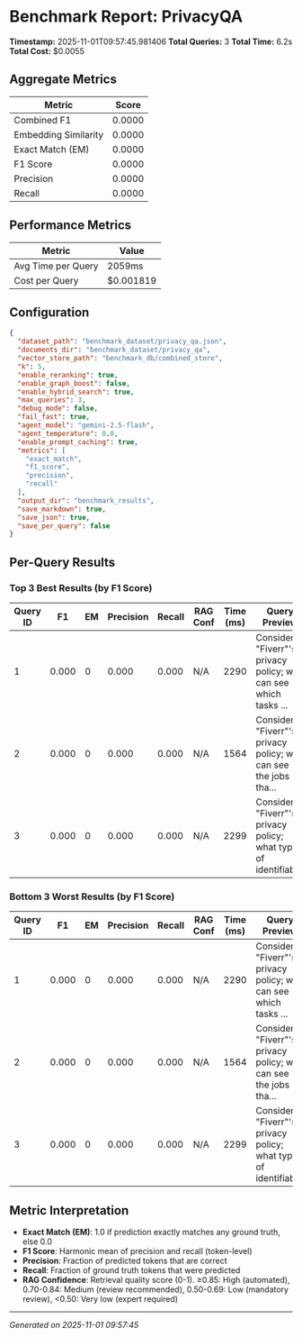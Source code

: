 # Benchmark Report: PrivacyQA

**Timestamp:** 2025-11-01T09:57:45.981406
**Total Queries:** 3
**Total Time:** 6.2s
**Total Cost:** $0.0055

## Aggregate Metrics

| Metric | Score |
|--------|-------|
| Combined F1 | 0.0000 |
| Embedding Similarity | 0.0000 |
| Exact Match (EM) | 0.0000 |
| F1 Score | 0.0000 |
| Precision | 0.0000 |
| Recall | 0.0000 |

## Performance Metrics

| Metric | Value |
|--------|-------|
| Avg Time per Query | 2059ms |
| Cost per Query | $0.001819 |

## Configuration

```json
{
  "dataset_path": "benchmark_dataset/privacy_qa.json",
  "documents_dir": "benchmark_dataset/privacy_qa",
  "vector_store_path": "benchmark_db/combined_store",
  "k": 5,
  "enable_reranking": true,
  "enable_graph_boost": false,
  "enable_hybrid_search": true,
  "max_queries": 3,
  "debug_mode": false,
  "fail_fast": true,
  "agent_model": "gemini-2.5-flash",
  "agent_temperature": 0.0,
  "enable_prompt_caching": true,
  "metrics": [
    "exact_match",
    "f1_score",
    "precision",
    "recall"
  ],
  "output_dir": "benchmark_results",
  "save_markdown": true,
  "save_json": true,
  "save_per_query": false
}
```

## Per-Query Results

### Top 3 Best Results (by F1 Score)

| Query ID | F1 | EM | Precision | Recall | RAG Conf | Time (ms) | Query Preview |
|----------|----|----|-----------|--------|----------|-----------|---------------|
| 1 | 0.000 | 0 | 0.000 | 0.000 | N/A | 2290 | Consider "Fiverr"'s privacy policy; who can see which tasks ... |
| 2 | 0.000 | 0 | 0.000 | 0.000 | N/A | 1564 | Consider "Fiverr"'s privacy policy; who can see the jobs tha... |
| 3 | 0.000 | 0 | 0.000 | 0.000 | N/A | 2299 | Consider "Fiverr"'s privacy policy; what type of identifiabl... |

### Bottom 3 Worst Results (by F1 Score)

| Query ID | F1 | EM | Precision | Recall | RAG Conf | Time (ms) | Query Preview |
|----------|----|----|-----------|--------|----------|-----------|---------------|
| 1 | 0.000 | 0 | 0.000 | 0.000 | N/A | 2290 | Consider "Fiverr"'s privacy policy; who can see which tasks ... |
| 2 | 0.000 | 0 | 0.000 | 0.000 | N/A | 1564 | Consider "Fiverr"'s privacy policy; who can see the jobs tha... |
| 3 | 0.000 | 0 | 0.000 | 0.000 | N/A | 2299 | Consider "Fiverr"'s privacy policy; what type of identifiabl... |

## Metric Interpretation

- **Exact Match (EM)**: 1.0 if prediction exactly matches any ground truth, else 0.0
- **F1 Score**: Harmonic mean of precision and recall (token-level)
- **Precision**: Fraction of predicted tokens that are correct
- **Recall**: Fraction of ground truth tokens that were predicted
- **RAG Confidence**: Retrieval quality score (0-1). ≥0.85: High (automated), 0.70-0.84: Medium (review recommended), 0.50-0.69: Low (mandatory review), <0.50: Very low (expert required)

---
*Generated on 2025-11-01 09:57:45*